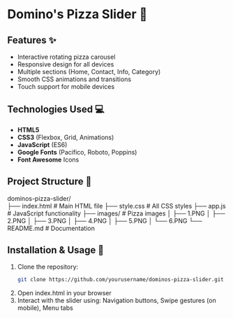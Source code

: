 # Domino's Pizza Slider 🍕


## Features ✨
- Interactive rotating pizza carousel
- Responsive design for all devices
- Multiple sections (Home, Contact, Info, Category)
- Smooth CSS animations and transitions
- Touch support for mobile devices

## Technologies Used 💻
- **HTML5**
- **CSS3** (Flexbox, Grid, Animations)
- **JavaScript** (ES6)
- **Google Fonts** (Pacifico, Roboto, Poppins)
- **Font Awesome** Icons

## Project Structure 📂

dominos-pizza-slider/ <br>
├── index.html # Main HTML file 
├── style.css # All CSS styles
├── app.js # JavaScript functionality
├── images/ # Pizza images
│ ├── 1.PNG
│ ├── 2.PNG
│ ├── 3.PNG
│ ├── 4.PNG
│ ├── 5.PNG
│ └── 6.PNG
└── README.md # Documentation



## Installation & Usage 🚀
1. Clone the repository:
   ```bash
   git clone https://github.com/yourusername/dominos-pizza-slider.git
2. Open index.html in your browser
3. Interact with the slider using:
   Navigation buttons,
   Swipe gestures (on mobile),
   Menu tabs
